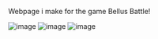 Webpage i make for the game Bellus Battle!

![image](https://github.com/user-attachments/assets/12bef9f9-52b3-4ab3-ad6f-9045e5112b34)
![image](https://github.com/user-attachments/assets/41403ae8-dfef-4267-bca1-30fab8df2fae)
![image](https://github.com/user-attachments/assets/e3d05c5b-0cb4-4322-bf83-d0218415139d)


